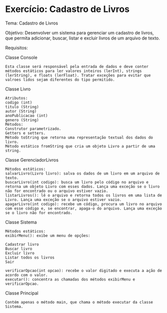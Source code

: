 # Exercício: Cadastro de Livros

Tema: Cadastro de Livros

Objetivo: Desenvolver um sistema para gerenciar um cadastro de livros, que permita adicionar, buscar, listar e excluir livros de um arquivo de texto.

Requisitos:

Classe Console

    Esta classe será responsável pela entrada de dados e deve conter métodos estáticos para ler valores inteiros (lerInt), strings (lerString), e floats (lerFloat). Tratar exceções para evitar que valroes lidos sejam diferentes do tipo permitido.

Classe Livro

    Atributos:
    codigo (int)
    titulo (String)
    autor (String)
    anoPublicacao (int)
    genero (String)
    Métodos:
    Construtor parametrizado.
    Getters e setters.
    Método toString que retorna uma representação textual dos dados do livro.
    Método estático fromString que cria um objeto Livro a partir de uma string.

Classe GerenciadorLivros

    Métodos estáticos:
    salvarLivro(Livro livro): salva os dados de um livro em um arquivo de texto.
    buscarLivro(int codigo): busca um livro pelo código no arquivo e retorna um objeto Livro com esses dados. Lança uma exceção se o livro não for encontrado ou o arquivo estiver vazio.
    listarLivros(): lê o arquivo e retorna todos os livros em uma lista de Livro. Lança uma exceção se o arquivo estiver vazio.
    apagarLivro(int codigo): recebe um código, procura um livro no arquivo com esse código e, se encontrar, apaga-o do arquivo. Lança uma exceção se o livro não for encontrado.

Classe Sistema

    Métodos estáticos:
    exibirMenu(): exibe um menu de opções:

    Cadastrar livro
    Buscar livro
    Excluir livro
    Listar todos os livros
    Sair

    verificarOpcao(int opcao): recebe o valor digitado e executa a ação de acordo com o valor.
    executar(): concentra as chamadas dos métodos exibirMenu e verificarOpcao.

Classe Principal

    Contém apenas o método main, que chama o método executar da classe Sistema.
